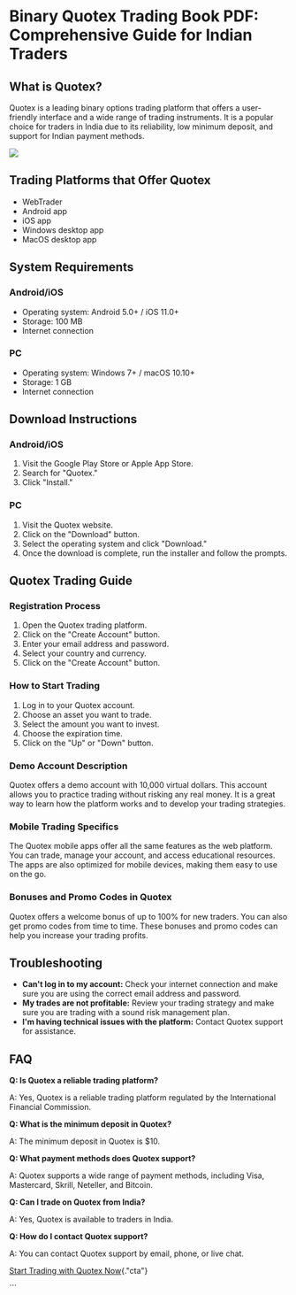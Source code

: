 # Binary Quotex Trading Book PDF: Comprehensive Guide for Indian Traders

## What is Quotex?

Quotex is a leading binary options trading platform that offers a
user-friendly interface and a wide range of trading instruments. It is a
popular choice for traders in India due to its reliability, low minimum
deposit, and support for Indian payment methods.

[![](https://static.quotex.io/files/4_en/300_250.jpg)](https://traff.sbs/brokerqxlid)

## Trading Platforms that Offer Quotex

-   WebTrader
-   Android app
-   iOS app
-   Windows desktop app
-   MacOS desktop app

## System Requirements

### Android/iOS

-   Operating system: Android 5.0+ / iOS 11.0+
-   Storage: 100 MB
-   Internet connection

### PC

-   Operating system: Windows 7+ / macOS 10.10+
-   Storage: 1 GB
-   Internet connection

## Download Instructions

### Android/iOS

1.  Visit the Google Play Store or Apple App Store.
2.  Search for "Quotex."
3.  Click "Install."

### PC

1.  Visit the Quotex website.
2.  Click on the "Download" button.
3.  Select the operating system and click "Download."
4.  Once the download is complete, run the installer and follow the
    prompts.

## Quotex Trading Guide

### Registration Process

1.  Open the Quotex trading platform.
2.  Click on the "Create Account" button.
3.  Enter your email address and password.
4.  Select your country and currency.
5.  Click on the "Create Account" button.

### How to Start Trading

1.  Log in to your Quotex account.
2.  Choose an asset you want to trade.
3.  Select the amount you want to invest.
4.  Choose the expiration time.
5.  Click on the "Up" or "Down" button.

### Demo Account Description

Quotex offers a demo account with 10,000 virtual dollars. This account
allows you to practice trading without risking any real money. It is a
great way to learn how the platform works and to develop your trading
strategies.

### Mobile Trading Specifics

The Quotex mobile apps offer all the same features as the web platform.
You can trade, manage your account, and access educational resources.
The apps are also optimized for mobile devices, making them easy to use
on the go.

### Bonuses and Promo Codes in Quotex

Quotex offers a welcome bonus of up to 100% for new traders. You can
also get promo codes from time to time. These bonuses and promo codes
can help you increase your trading profits.

## Troubleshooting

-   **Can\'t log in to my account:** Check your internet connection and
    make sure you are using the correct email address and password.
-   **My trades are not profitable:** Review your trading strategy and
    make sure you are trading with a sound risk management plan.
-   **I\'m having technical issues with the platform:** Contact Quotex
    support for assistance.

## FAQ

**Q: Is Quotex a reliable trading platform?**

A: Yes, Quotex is a reliable trading platform regulated by the
International Financial Commission.

**Q: What is the minimum deposit in Quotex?**

A: The minimum deposit in Quotex is \$10.

**Q: What payment methods does Quotex support?**

A: Quotex supports a wide range of payment methods, including Visa,
Mastercard, Skrill, Neteller, and Bitcoin.

**Q: Can I trade on Quotex from India?**

A: Yes, Quotex is available to traders in India.

**Q: How do I contact Quotex support?**

A: You can contact Quotex support by email, phone, or live chat.

[Start Trading with Quotex
Now](\%22https://traff.sbs/brokerqxsignup\%22){."cta"}

\`\`\`

